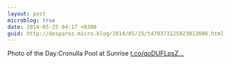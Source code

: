 ```yaml
---
layout: post
microblog: true
date: 2014-05-25 04:17 +0300
guid: http://desparoz.micro.blog/2014/05/25/t470373125923012608.html
---
```

Photo of the Day:Cronulla Pool at Sunrise [t.co/qoDUFLpsZ...](http://t.co/qoDUFLpsZO)
